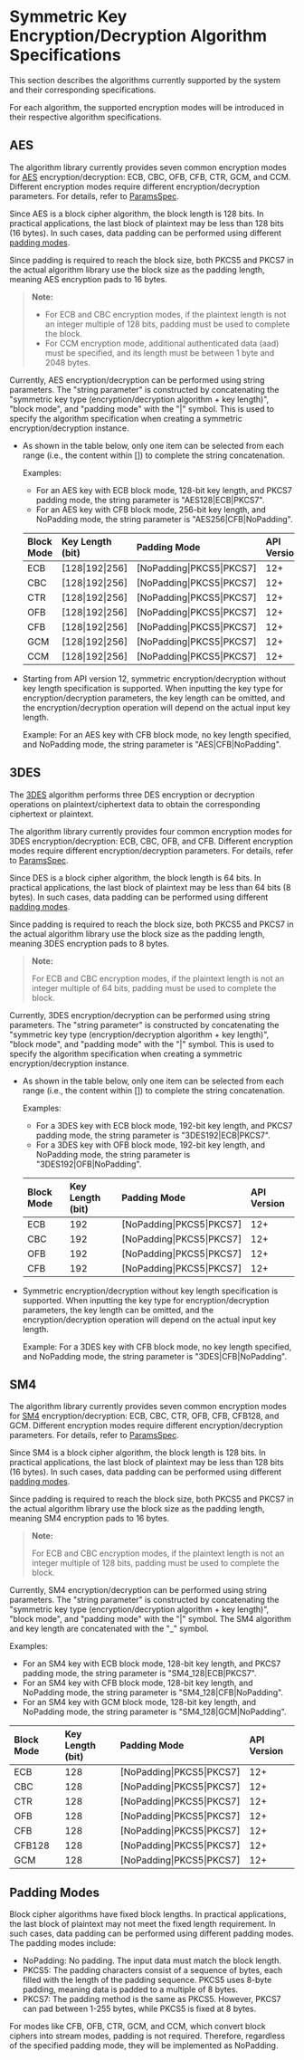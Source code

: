# Symmetric Key Encryption/Decryption Algorithm Specifications

This section describes the algorithms currently supported by the system and their corresponding specifications.

For each algorithm, the supported encryption modes will be introduced in their respective algorithm specifications.

## AES

The algorithm library currently provides seven common encryption modes for [AES](./cj-crypto-sym-key-generation-conversion-spec.md#aes) encryption/decryption: ECB, CBC, OFB, CFB, CTR, GCM, and CCM. Different encryption modes require different encryption/decryption parameters. For details, refer to [ParamsSpec](../../../../reference/source_en/CryptoArchitectureKit/cj-apis-crypto.md#interface-paramsspec).

Since AES is a block cipher algorithm, the block length is 128 bits. In practical applications, the last block of plaintext may be less than 128 bits (16 bytes). In such cases, data padding can be performed using different [padding modes](#padding-modes).

Since padding is required to reach the block size, both PKCS5 and PKCS7 in the actual algorithm library use the block size as the padding length, meaning AES encryption pads to 16 bytes.

> **Note:**
>
> - For ECB and CBC encryption modes, if the plaintext length is not an integer multiple of 128 bits, padding must be used to complete the block.
> - For CCM encryption mode, additional authenticated data (aad) must be specified, and its length must be between 1 byte and 2048 bytes.

Currently, AES encryption/decryption can be performed using string parameters. The "string parameter" is constructed by concatenating the "symmetric key type (encryption/decryption algorithm + key length)", "block mode", and "padding mode" with the "|" symbol. This is used to specify the algorithm specification when creating a symmetric encryption/decryption instance.

- As shown in the table below, only one item can be selected from each range (i.e., the content within []) to complete the string concatenation.

  Examples:
  
    - For an AES key with ECB block mode, 128-bit key length, and PKCS7 padding mode, the string parameter is "AES128|ECB|PKCS7".
    - For an AES key with CFB block mode, 256-bit key length, and NoPadding mode, the string parameter is "AES256|CFB|NoPadding".

  | Block Mode | Key Length (bit) | Padding Mode | API Version |
  | :-------- | :-------- | :-------- | :-------- |
  | ECB | [128\|192\|256] | [NoPadding\|PKCS5\|PKCS7] | 12+ |
  | CBC | [128\|192\|256] | [NoPadding\|PKCS5\|PKCS7] | 12+ |
  | CTR | [128\|192\|256] | [NoPadding\|PKCS5\|PKCS7] | 12+ |
  | OFB | [128\|192\|256] | [NoPadding\|PKCS5\|PKCS7] | 12+ |
  | CFB | [128\|192\|256] | [NoPadding\|PKCS5\|PKCS7] | 12+ |
  | GCM | [128\|192\|256] | [NoPadding\|PKCS5\|PKCS7] | 12+ |
  | CCM | [128\|192\|256] | [NoPadding\|PKCS5\|PKCS7] | 12+ |

- Starting from API version 12, symmetric encryption/decryption without key length specification is supported. When inputting the key type for encryption/decryption parameters, the key length can be omitted, and the encryption/decryption operation will depend on the actual input key length.

  Example: For an AES key with CFB block mode, no key length specified, and NoPadding mode, the string parameter is "AES|CFB|NoPadding".

## 3DES

The [3DES](./cj-crypto-sym-key-generation-conversion-spec.md#3des) algorithm performs three DES encryption or decryption operations on plaintext/ciphertext data to obtain the corresponding ciphertext or plaintext.

The algorithm library currently provides four common encryption modes for 3DES encryption/decryption: ECB, CBC, OFB, and CFB. Different encryption modes require different encryption/decryption parameters. For details, refer to [ParamsSpec](../../../../reference/source_en/CryptoArchitectureKit/cj-apis-crypto.md#interface-paramsspec).

Since DES is a block cipher algorithm, the block length is 64 bits. In practical applications, the last block of plaintext may be less than 64 bits (8 bytes). In such cases, data padding can be performed using different [padding modes](#padding-modes).

Since padding is required to reach the block size, both PKCS5 and PKCS7 in the actual algorithm library use the block size as the padding length, meaning 3DES encryption pads to 8 bytes.

> **Note:**
>
> For ECB and CBC encryption modes, if the plaintext length is not an integer multiple of 64 bits, padding must be used to complete the block.

Currently, 3DES encryption/decryption can be performed using string parameters. The "string parameter" is constructed by concatenating the "symmetric key type (encryption/decryption algorithm + key length)", "block mode", and "padding mode" with the "|" symbol. This is used to specify the algorithm specification when creating a symmetric encryption/decryption instance.

- As shown in the table below, only one item can be selected from each range (i.e., the content within []) to complete the string concatenation.

  Examples:
  
    - For a 3DES key with ECB block mode, 192-bit key length, and PKCS7 padding mode, the string parameter is "3DES192|ECB|PKCS7".
    - For a 3DES key with OFB block mode, 192-bit key length, and NoPadding mode, the string parameter is "3DES192|OFB|NoPadding".

  | Block Mode | Key Length (bit) | Padding Mode | API Version |
  | :-------- | :-------- | :-------- | :-------- |
  | ECB | 192 | [NoPadding\|PKCS5\|PKCS7] | 12+ |
  | CBC | 192 | [NoPadding\|PKCS5\|PKCS7] | 12+ |
  | OFB | 192 | [NoPadding\|PKCS5\|PKCS7] | 12+ |
  | CFB | 192 | [NoPadding\|PKCS5\|PKCS7] | 12+ |

- Symmetric encryption/decryption without key length specification is supported. When inputting the key type for encryption/decryption parameters, the key length can be omitted, and the encryption/decryption operation will depend on the actual input key length.

  Example: For a 3DES key with CFB block mode, no key length specified, and NoPadding mode, the string parameter is "3DES|CFB|NoPadding".

## SM4

The algorithm library currently provides seven common encryption modes for [SM4](./cj-crypto-sym-key-generation-conversion-spec.md#sm4) encryption/decryption: ECB, CBC, CTR, OFB, CFB, CFB128, and GCM. Different encryption modes require different encryption/decryption parameters. For details, refer to [ParamsSpec](../../../../reference/source_en/CryptoArchitectureKit/cj-apis-crypto.md#interface-paramsspec).

Since SM4 is a block cipher algorithm, the block length is 128 bits. In practical applications, the last block of plaintext may be less than 128 bits (16 bytes). In such cases, data padding can be performed using different [padding modes](#padding-modes).

Since padding is required to reach the block size, both PKCS5 and PKCS7 in the actual algorithm library use the block size as the padding length, meaning SM4 encryption pads to 16 bytes.

> **Note:**
>
> For ECB and CBC encryption modes, if the plaintext length is not an integer multiple of 128 bits, padding must be used to complete the block.

Currently, SM4 encryption/decryption can be performed using string parameters. The "string parameter" is constructed by concatenating the "symmetric key type (encryption/decryption algorithm + key length)", "block mode", and "padding mode" with the "|" symbol. The SM4 algorithm and key length are concatenated with the "_" symbol.

Examples:
  
- For an SM4 key with ECB block mode, 128-bit key length, and PKCS7 padding mode, the string parameter is "SM4_128|ECB|PKCS7".
- For an SM4 key with CFB block mode, 128-bit key length, and NoPadding mode, the string parameter is "SM4_128|CFB|NoPadding".
- For an SM4 key with GCM block mode, 128-bit key length, and NoPadding mode, the string parameter is "SM4_128|GCM|NoPadding".

| Block Mode | Key Length (bit) | Padding Mode | API Version |
| :-------- | :-------- | :-------- | :-------- |
| ECB | 128 | [NoPadding\|PKCS5\|PKCS7] | 12+ |
| CBC | 128 | [NoPadding\|PKCS5\|PKCS7] | 12+ |
| CTR | 128 | [NoPadding\|PKCS5\|PKCS7] | 12+ |
| OFB | 128 | [NoPadding\|PKCS5\|PKCS7] | 12+ |
| CFB | 128 | [NoPadding\|PKCS5\|PKCS7] | 12+ |
| CFB128 | 128 | [NoPadding\|PKCS5\|PKCS7] | 12+ |
| GCM | 128 | [NoPadding\|PKCS5\|PKCS7] | 12+ |

## Padding Modes

Block cipher algorithms have fixed block lengths. In practical applications, the last block of plaintext may not meet the fixed length requirement. In such cases, data padding can be performed using different padding modes. The padding modes include:

- NoPadding: No padding. The input data must match the block length.
- PKCS5: The padding characters consist of a sequence of bytes, each filled with the length of the padding sequence. PKCS5 uses 8-byte padding, meaning data is padded to a multiple of 8 bytes.
- PKCS7: The padding method is the same as PKCS5. However, PKCS7 can pad between 1-255 bytes, while PKCS5 is fixed at 8 bytes.

For modes like CFB, OFB, CTR, GCM, and CCM, which convert block ciphers into stream modes, padding is not required. Therefore, regardless of the specified padding mode, they will be implemented as NoPadding.